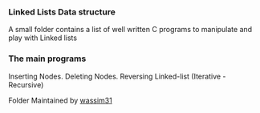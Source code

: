 ### Linked Lists Data structure
A small folder contains a list of well written C programs to manipulate and play with Linked lists
### The main programs 
Inserting Nodes.
Deleting Nodes.
Reversing Linked-list (Iterative - Recursive)

Folder Maintained by [wassim31](https://github.com/wassim31)